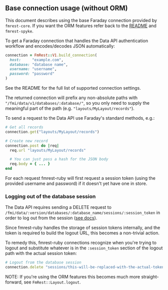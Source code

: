 ## Base connection usage (without ORM)

This document describes using the base Faraday connection provided by
`fmrest-core`. If you want the ORM features refer back to the
[README](../README.md) and `fmrest-spyke`.

To get a Faraday connection that handles the Data API authentication workflow
and encodes/decodes JSON automatically:

```ruby
connection = FmRest::V1.build_connection(
  host:     "example.com",
  database: "database name",
  username: "username",
  password: "password"
)
```

See the README for the full list of supported connection settings.

The returned connection will prefix any non-absolute paths with
`"/fmi/data/v1/databases/:database/"`, so you only need to supply the
meaningful part of the path (e.g. `"layouts/MyLayout/records"`).

To send a request to the Data API use Faraday's standard methods, e.g.:

```ruby
# Get all records
connection.get("layouts/MyLayout/records")

# Create new record
connection.post do |req|
  req.url "layouts/MyLayout/records"

  # You can just pass a hash for the JSON body
  req.body = { ... }
end
```

For each request fmrest-ruby will first request a session token (using the
provided username and password) if it doesn't yet have one in store.

### Logging out of the database session

The Data API requires sending a DELETE request to
`/fmi/data/:version/databases/:database_name/sessions/:session_token`
in order to log out from the session
([see docs](https://fmhelp.filemaker.com/docs/18/en/dataapi/#connect-database_log-out)).

Since fmrest-ruby handles the storage of session tokens internally, and the
token is required to build the logout URL, this becomes a non-trivial action.

To remedy this, fmrest-ruby connections recognize when you're trying to logout
and substitute whatever is in the `:session_token` section of the logout path
with the actual session token:

```ruby
# Logout from the database session
connection.delete "sessions/this-will-be-replaced-with-the-actual-token"
```

NOTE: If you're using the ORM features this becomes much more straight-forward,
see `FmRest::Layout.logout`.
